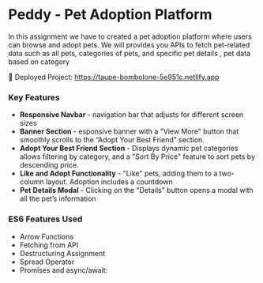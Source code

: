 # Peddy - Pet Adoption Platform

In this assignment we have to created a pet adoption platform where users can browse and adopt pets. We will provides you APIs to fetch pet-related data such as all pets, categories of pets, and specific pet details , pet data based on category

🚀 Deployed Project:  https://taupe-bombolone-5e951c.netlify.app



### Key Features
- **Responsive Navbar** - navigation bar that adjusts for different screen sizes
- **Banner Section** - esponsive banner with a "View More" button that smoothly scrolls to the “Adopt Your Best Friend” section.
- **Adopt Your Best Friend Section** - Displays dynamic pet categories allows filtering by category, and a "Sort By Price" feature to sort pets by descending price.
- **Like and Adopt Functionality** - "Like" pets, adding them to a two-column layout. Adoption includes a countdown
- **Pet Details Modal** - Clicking on the "Details" button opens a modal with all the pet’s information

### ES6 Features Used
- Arrow Functions 
- Fetching from API
- Destructuring Assignment
- Spread Operator
- Promises and async/await: 
